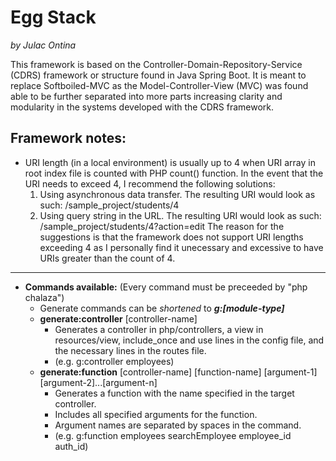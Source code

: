 
# Egg Stack
*by Julac Ontina*

This framework is based on the Controller-Domain-Repository-Service (CDRS) framework or structure found in Java Spring Boot.
It is meant to replace Softboiled-MVC as the Model-Controller-View (MVC) was found able to be further separated into more parts increasing clarity and modularity in the systems developed with the CDRS framework.

## Framework notes:
* URI length (in a local environment) is usually up to 4 when URI array in root index file is counted with PHP count() function. In the event that the URI needs to exceed 4, I recommend the following solutions:
	1. Using asynchronous data transfer. The resulting URI would look as such: /sample_project/students/4
	2. Using query string in the URL. The resulting URI would look as such: /sample_project/students/4?action=edit
The reason for the suggestions is that the framework does not support URI lengths exceeding 4 as I personally find it unecessary and excessive to have URIs greater than the count of 4.
---
* **Commands available:**
	(Every command must be preceeded by "php chalaza")
	* Generate commands can be *shortened* to ***g:[module-type]***
	* **generate:controller** [controller-name]
		* Generates a controller in php/controllers, a view in resources/view, include_once and use lines in the config file, and the necessary lines in the routes file.
		* (e.g. g:controller employees)
	* **generate:function** [controller-name] [function-name] [argument-1] [argument-2]...[argument-n]
		* Generates a function with the name specified in the target controller.
		* Includes all specified arguments for the function.
		* Argument names are separated by spaces in the command.
		* (e.g. g:function employees searchEmployee employee_id auth_id)